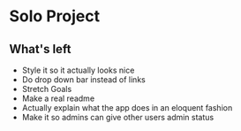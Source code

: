 # Solo Project

## What's left

* Style it so it actually looks nice
* Do drop down bar instead of links
* Stretch Goals
* Make a real readme
* Actually explain what the app does in an eloquent fashion
* Make it so admins can give other users admin status
